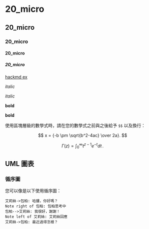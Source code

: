 # 20_micro
## 20_micro
### 20_micro
#### 20_micro
##### 20_micro

[hackmd ex](https://hackmd.io/@hackmd/E1UakUq8)

*italic*

_italic_

**bold**

__bold__


使用區塊層級的數學式時，請在您的數學式之前與之後給予 `$$` 以及換行：

$$
x = {-b \pm \sqrt{b^2-4ac} \over 2a}.
$$

$$
\Gamma(z) = \int_0^\infty t^{z-1}e^{-t}dt\,.
$$

## UML 圖表

### 循序圖

您可以像是以下使用循序圖：

```sequence
艾莉絲->包柏: 哈摟，你好嗎？
Note right of 包柏: 包柏思考中
包柏-->艾莉絲: 我很好，謝謝！
Note left of 艾莉絲: 艾莉絲回應
艾莉絲->包柏: 最近過得怎樣？
